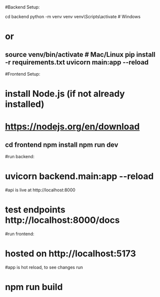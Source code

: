 #Backend Setup:

cd backend
python -m venv venv
venv\Scripts\activate        # Windows
# or
source venv/bin/activate     # Mac/Linux
pip install -r requirements.txt
uvicorn main:app --reload
----------------------------------------------------------------------------------------------------------------------------------

 #Frontend Setup:

# install Node.js (if not already installed)
# https://nodejs.org/en/download

cd frontend
npm install
npm run dev
----------------------------------------------------------------------------------------------------------------------------------
#run backend:
# uvicorn backend.main:app --reload

#api is live at http://localhost:8000
# test endpoints http://localhost:8000/docs



#run frontend:
# hosted on http://localhost:5173

#app is hot reload, to see changes run
# npm run build
